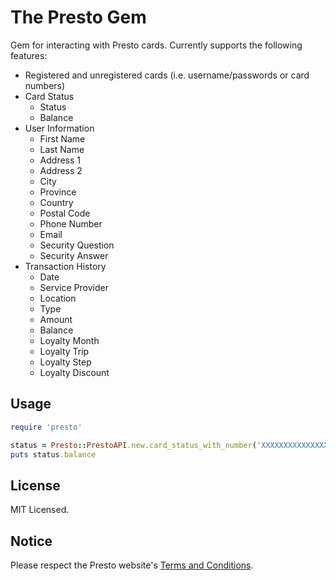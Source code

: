 # The Presto Gem

Gem for interacting with Presto cards. Currently supports the following features:

* Registered and unregistered cards (i.e. username/passwords or card numbers)
* Card Status
	* Status
	* Balance
* User Information
	* First Name
	* Last Name
	* Address 1
	* Address 2
	* City
	* Province
	* Country
	* Postal Code
	* Phone Number
	* Email
	* Security Question
	* Security Answer
* Transaction History
	* Date
	* Service Provider
	* Location
	* Type
	* Amount
	* Balance
	* Loyalty Month
	* Loyalty Trip
	* Loyalty Step
	* Loyalty Discount

## Usage

```ruby
require 'presto'

status = Presto::PrestoAPI.new.card_status_with_number('XXXXXXXXXXXXXXXXX')
puts status.balance
```

## License

MIT Licensed.

## Notice

Please respect the Presto website's [Terms and Conditions](https://www.prestocard.ca/en-US/Pages/ContentPages/Terms.aspx).
